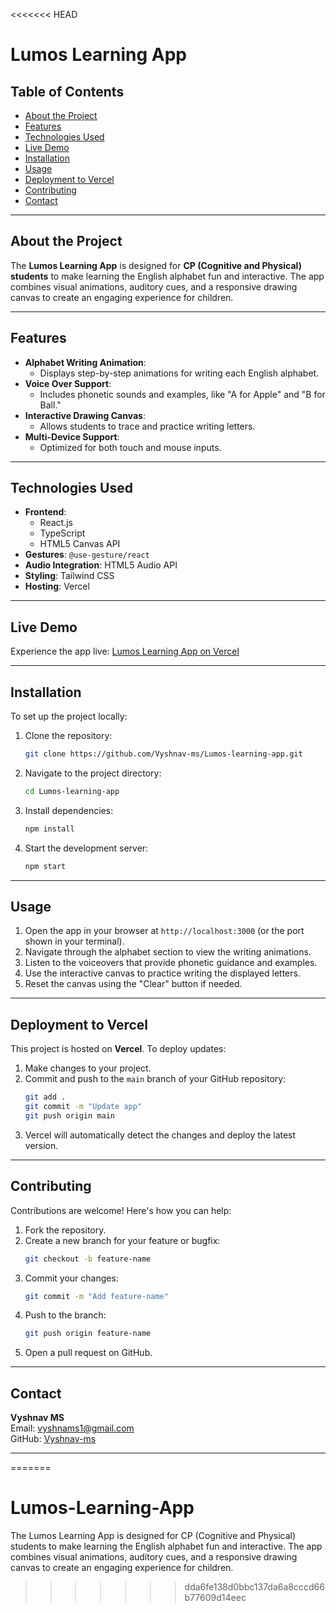 <<<<<<< HEAD
# **Lumos Learning App**

## **Table of Contents**
- [About the Project](#about-the-project)
- [Features](#features)
- [Technologies Used](#technologies-used)
- [Live Demo](#live-demo)
- [Installation](#installation)
- [Usage](#usage)
- [Deployment to Vercel](#deployment-to-vercel)
- [Contributing](#contributing)
- [Contact](#contact)

---

## **About the Project**
The **Lumos Learning App** is designed for **CP (Cognitive and Physical) students** to make learning the English alphabet fun and interactive. The app combines visual animations, auditory cues, and a responsive drawing canvas to create an engaging experience for children.

---

## **Features**
- **Alphabet Writing Animation**:  
  - Displays step-by-step animations for writing each English alphabet.  
- **Voice Over Support**:  
  - Includes phonetic sounds and examples, like "A for Apple" and "B for Ball."  
- **Interactive Drawing Canvas**:  
  - Allows students to trace and practice writing letters.  
- **Multi-Device Support**:  
  - Optimized for both touch and mouse inputs.  

---

## **Technologies Used**
- **Frontend**:
  - React.js
  - TypeScript
  - HTML5 Canvas API
- **Gestures**: `@use-gesture/react`
- **Audio Integration**: HTML5 Audio API
- **Styling**: Tailwind CSS
- **Hosting**: Vercel

---

## **Live Demo**
Experience the app live: [Lumos Learning App on Vercel](https://lumos-learning-app.vercel.app)

---

## **Installation**

To set up the project locally:

1. Clone the repository:
   ```bash
   git clone https://github.com/Vyshnav-ms/Lumos-learning-app.git
   ```
2. Navigate to the project directory:
   ```bash
   cd Lumos-learning-app
   ```
3. Install dependencies:
   ```bash
   npm install
   ```
4. Start the development server:
   ```bash
   npm start
   ```

---

## **Usage**
1. Open the app in your browser at `http://localhost:3000` (or the port shown in your terminal).  
2. Navigate through the alphabet section to view the writing animations.  
3. Listen to the voiceovers that provide phonetic guidance and examples.  
4. Use the interactive canvas to practice writing the displayed letters.  
5. Reset the canvas using the "Clear" button if needed.  

---

## **Deployment to Vercel**
This project is hosted on **Vercel**. To deploy updates:
1. Make changes to your project.  
2. Commit and push to the `main` branch of your GitHub repository:
   ```bash
   git add .
   git commit -m "Update app"
   git push origin main
   ```
3. Vercel will automatically detect the changes and deploy the latest version.  

---

## **Contributing**
Contributions are welcome! Here's how you can help:
1. Fork the repository.  
2. Create a new branch for your feature or bugfix:
   ```bash
   git checkout -b feature-name
   ```
3. Commit your changes:
   ```bash
   git commit -m "Add feature-name"
   ```
4. Push to the branch:
   ```bash
   git push origin feature-name
   ```
5. Open a pull request on GitHub.  

---

## **Contact**
**Vyshnav MS**  
Email: [vyshnams1@gmail.com](mailto:vyshnams1@gmail.com)  
GitHub: [Vyshnav-ms](https://github.com/Vyshnav-ms)  

---


=======
# Lumos-Learning-App
The Lumos Learning App is designed for CP (Cognitive and Physical) students to make learning the English alphabet fun and interactive. The app combines visual animations, auditory cues, and a responsive drawing canvas to create an engaging experience for children.
>>>>>>> dda6fe138d0bbc137da6a8cccd66b77609d14eec
